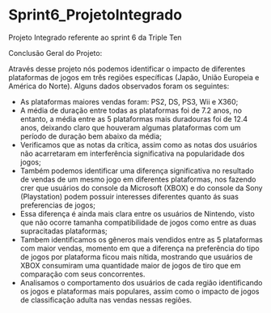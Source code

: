 # Sprint6_ProjetoIntegrado
Projeto Integrado referente ao sprint 6 da Triple Ten

Conclusão Geral do Projeto:

Através desse projeto nós podemos identificar o impacto de diferentes plataformas de jogos em três regiões específicas (Japão, União Europeia e América do Norte). Alguns dados observados foram os seguintes:

- As plataformas maiores vendas foram: PS2, DS, PS3, Wii e X360;
- A média de duração entre todas as plataformas foi de 7.2 anos, no entanto, a média entre as 5 plataformas mais duradouras foi de 12.4 anos, deixando claro que houveram algumas plataformas com um período de duração bem abaixo da média;
- Verificamos que as notas da crítica, assim como as notas dos usuários não acarretaram em interferência significativa na popularidade dos jogos;
- Também podemos identificar uma diferença significativa no resultado de vendas de um mesmo jogo em diferentes plataformas, nos fazendo crer que usuários do console da Microsoft (XBOX) e do console da Sony (Playstation) podem possuir interesses diferentes quanto ás suas preferencias de jogos;
- Essa diferença é ainda mais clara entre os usuários de Nintendo, visto que não ocorre tamanha compatibilidade de jogos como entre as duas supracitadas plataformas;
- Tambem identificamos os gêneros mais vendidos entre as 5 plataformas com maior vendas, momento em que a diferença na preferência do tipo de jogos por plataforma ficou mais nítida, mostrando que usuários de XBOX consumiram uma quantidade maior de jogos de tiro que em comparação com seus concorrentes.
- Analisamos o comportamento dos usuários de cada região identificando os jogos e plataformas mais populares, assim como o impacto de jogos de classificação adulta nas vendas nessas regiões.
